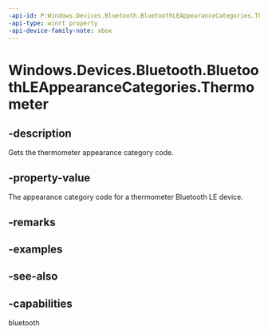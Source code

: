 ```yaml
---
-api-id: P:Windows.Devices.Bluetooth.BluetoothLEAppearanceCategories.Thermometer
-api-type: winrt property
-api-device-family-note: xbox
---
```


<!-- Property syntax
public ushort Thermometer { get; }
-->

# Windows.Devices.Bluetooth.BluetoothLEAppearanceCategories.Thermometer

## -description
Gets the thermometer appearance category code.

## -property-value
The appearance category code for a thermometer Bluetooth LE device.

## -remarks

## -examples

## -see-also

## -capabilities
bluetooth

